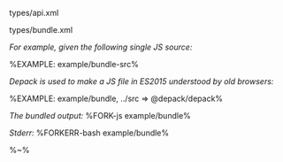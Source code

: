 <typedef name="Bundle" noArgTypesInToc>types/api.xml</typedef>

<typedef narrow>types/bundle.xml</typedef>

_For example, given the following single JS source:_

%EXAMPLE: example/bundle-src%

_Depack is used to make a JS file in ES2015 understood by old browsers:_

%EXAMPLE: example/bundle, ../src => @depack/depack%

_The bundled output:_
%FORK-js example/bundle%

_Stderr:_
%FORKERR-bash example/bundle%

<!-- %EXAMPLE: example, ../src => @depack/depack%
%FORK example% -->

%~%